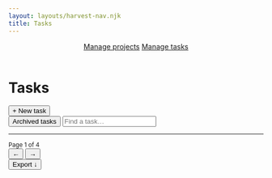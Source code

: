 ```yaml
---
layout: layouts/harvest-nav.njk
title: Tasks
---
```


<header id="top-nav">
  <nav>
    <a href="/harvest-nav/projects">Manage projects</a>
    <a href="#" class="is-active">Manage tasks</a>
  </nav>
</header>

<main class="narrow">
  <div class="flex justify-space-between">
    <div class="flex">
      <h1>Tasks</h1>
      <button class="button primary ml-8">+ New task</button>
    </div>
    <div class="flex">
      <button class="button">Archived tasks</button>
      <input class="input" type="text" placeholder="Find a task…">
    </div>
  </div>

  <hr class="mt-16 mb-16">

  <div class="flex justify-space-between">
    <div class="flex">
    </div>
    <div class="flex">
      <small class="mr-4">Page 1 of 4</small>
      <div class="button-group">
        <button class="button button-sm is-disabled">&larr;</button>
        <button class="button button-sm">&rarr;</button>
      </div>
      <button class="button button-sm">Export &darr;</button>
    </div>
  </div>
</main>
